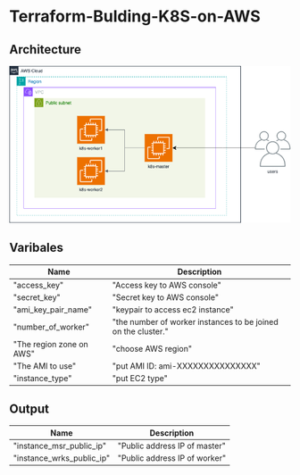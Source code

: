 # Terraform-Bulding-K8S-on-AWS

## Architecture
![k8s.png](/k8s.png)

## Varibales

|Name|Description|
|---|---|
|"access_key"|"Access key to AWS console"|
|"secret_key"|"Secret key to AWS console"|
|"ami_key_pair_name"|"keypair to access ec2 instance"|
|"number_of_worker"|"the number of worker instances to be joined on the cluster."|
|"The region zone on AWS"|"choose AWS region"|
|"The AMI to use"|"put AMI ID: ami-XXXXXXXXXXXXXXX" |
| "instance_type"|"put EC2 type"|

## Output
|Name|Description|
|---|---|
|"instance_msr_public_ip"|"Public address IP of master"|
|"instance_wrks_public_ip"|"Public address IP of worker"|

